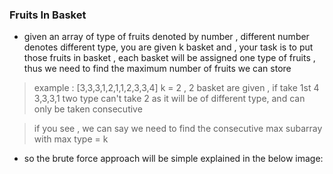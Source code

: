### Fruits In Basket
- given an array of type of fruits denoted by number , different number denotes different type, you are given k basket and , your task is to put those fruits in basket , each basket will be assigned one type of fruits , thus we need to find the maximum number of fruits we can store

> example : [3,3,3,1,2,1,1,2,3,3,4] k = 2 , 2 basket are given , if take 1st 4 3,3,3,1 two type can't take 2 as it will be of different type, and can only be taken consecutive

> if you see , we can say we need to find the consecutive max subarray with max type = k

-  so the brute force approach will be simple explained in the below image:
